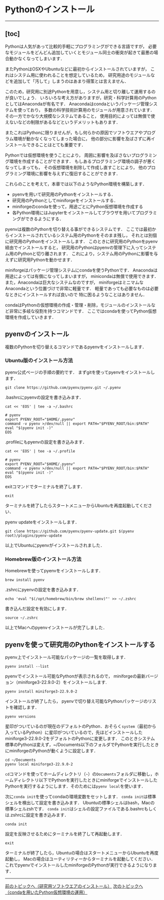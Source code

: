 # Pythonのインストール

---
[toc]
---


Pythonは人気があって比較的手軽にプログラミングができる言語ですが，
必要なモジュールをどんどん追加していくとモジュール同士の衝突が起きて最悪の場合動かなくなってしまいます．

またPythonはOSXやUbuntuなどに最初からインストールされていますが，
これはシステム用に使われることを想定しているため，
研究用途のモジュールなどを追加して「汚して」しまうのはあまり得策とは言えません．

このため，研究用に別途Pythonを用意し，システム用と切り離して運用するのが良いでしょう．
いろいろな考え方がありますが，研究・科学計算用のPythonとしてはAnacondaが有名です．
Anacondaはcondaというパッケージ管理システムを使っており，
多数の科学技術計算用のモジュールが用意されています．
その一方でかなり大規模なシステムであること，
使用目的によっては無償で使えないなどの制限があるなどというデメリットもあります．

またこれはPythonに限りませんが，もし何らかの原因でソフトウエアやプログラム環境が動かなくなってしまった場合に，
他の部分に影響を及ばさずに再インストールできることはとても重要です．

Pythonでは仮想環境を使うことにより，
周囲に影響を及ぼさないプログラミング環境を作成することができます．
もしあるプログラミング環境の調子が悪くなってしまっても，
その仮想環境を削除して作成し直すことにより，
他のプログラミング環境に影響を与えずに復旧することができます．

これらのことを考えて，本章では以下のようなPython環境を構築します．

- pyenvを用いて研究用のPythonをインストールする．
- 研究用のPythonとしてminiforgeをインストールする．
- miniforgeのcondaを使って，用途ごとにPython仮想環境を作成する
- 各Python環境にはJupyterをインストールしてブラウザを用いてプログラミングができるようにする．

pyenvは複数のPythonを切り替える事ができるシステムです．
ここでは最初からインストールされているシステム用のPythonをそのまま残し，
それとは別個に研究用のPythonをインストールします．
このときに研究用のPythonをpyenv経由でインストールすると，
研究用のPythonはpyenvの管理下に入ってシステム用のPythonと切り離されます．
これにより，システム用のPythonに影響を与えずに研究用Pythonを動かせます．

miniforgeはパッケージ管理システムにcondaを使うPythonです．
Anacondaは用途によっては有償になってしまいますが，
minicondaは無償で使用できます．
また，Anacondaは巨大なシステムなのですが，
miniforgeはミニマムなAnacondaという位置づけで非常に軽量です．
軽量であっても必要なものは必要なときにインストールすれば良いので
特に困るようなことはありません．

condaはPythonの仮想環境の作成・管理・削除，モジュールのインストールなど非常に多岐な役割を持つコマンドです．
ここではcondaを使ってPython仮想環境を作成していきます．

## pyenvのインストール

複数のPythonを切り替えるコマンドであるpyenvをインストールします．

### Ubuntu版のインストール方法

pyenv公式ページの手順の要約です．
まずgitを使ってpyenvをインストールします．

```
git clone https://github.com/pyenv/pyenv.git ~/.pyenv
```

.bashrcにpyenvの設定を書き込みます．

```
cat << 'EOS' | tee -a ~/.bashrc

# pyenv
export PYENV_ROOT="$HOME/.pyenv"
command -v pyenv >/dev/null || export PATH="$PYENV_ROOT/bin:$PATH"
eval "$(pyenv init -)"
EOS
```


.profileにもpyenvの設定を書き込みます．

```
cat << 'EOS' | tee -a ~/.profile

# pyenv
export PYENV_ROOT="$HOME/.pyenv"
command -v pyenv >/dev/null || export PATH="$PYENV_ROOT/bin:$PATH"
eval "$(pyenv init -)"
EOS
```

exitコマンドでターミナルを終了します．

```
exit
```

ターミナルを終了したらスタートメニューからUbuntuを再度起動してください．

pyenv updateをインストールします．

```
git clone https://github.com/pyenv/pyenv-update.git $(pyenv root)/plugins/pyenv-update
```

以上でUbuntuにpyenvがインストールされました．

### Homebrew版のインストール方法

Homebrewを使ってpyenvをインストールします．

```
brew install pyenv
```

.zshrcにpyenvの設定を書き込みます．

```
echo 'eval "$(/opt/homebrew/bin/brew shellenv)"' >> ~/.zshrc
```

書き込んだ設定を有効にします．

```
source ~/.zshrc
```

以上でMacへのpyenvインストールが完了しました．

## pyenvを使って研究用のPythonをインストールする

pyenv上でインストール可能なパッケージの一覧を取得します．

```
pyenv install --list
```

pyenvでインストール可能なPythonが表示されるので，
miniforgeの最新バージョン（miniforge3-22.9.0-2）をインストールします.

```
pyenv install miniforge3-22.9.0-2
```

インストールが終了したら，
pyenvで切り替え可能なPythonパッケージのリストを確認します．

```
pyenv versions
```

星印がついているのが現在のデフォルトのPython．おそらく`system`（最初から入っているPython）に星印がついているので，先ほどインストールしたminiforge3-22.9.0-2をデフォルトのPythonに変更します．
このときシステム標準のPythonは変えず，~/Documents以下のフォルダでPythonを実行したときにminiforgeのPythonが動くように設定します．

```
cd ~/Documents
pyenv local miniforge3-22.9.0-2
```

`cd`コマンドを使ってホームディレクトリ（`~`）の`Documents`フォルダに移動し，ホームディレクトリ以下でPythonを実行したときにminiforgeでインストールしたPythonを実行するようにします．そのためには`pyenv local`を使います．

次に`conda init`を使ってcondaの環境変数をセットします．
`conda init`は標準シェルを検出して設定を書き込みます．
Ubuntuの標準シェルはbash，Macの標準シェルzshです．
`conda init`はシェルの設定ファイルである.bashrcもしくは.zshrcに設定を書き込みます．

```
conda init
```

設定を反映させるためにターミナルを終了して再起動します．

```
exit
```

ターミナルが終了したら，Ubuntuの場合はスタートメニューからUbuntuを再度起動し，
Macの場合はユーティリティーからターミナルを起動してください．
これでpyenvでインストールしたminiforgeのPythonが実行できるようになります．

---
[前のトピックへ（研究用ソフトウエアのインストール）](https://github.com/bokutachi256/GISbuildbook/blob/main/research_software_installation.md)
[次のトピックへ（condaを用いたPython仮想環境の運用）](https://github.com/bokutachi256/GISbuildbook/blob/main/conda_python.md)